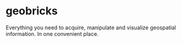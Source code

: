 # geobricks
Everything you need to acquire, manipulate and visualize geospatial information. In one convenient place.
